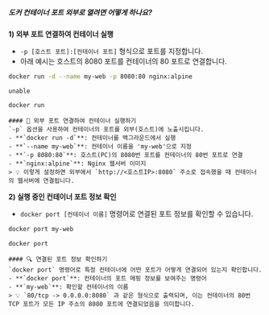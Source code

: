 ##### 도커 컨테이너 포트 외부로 열려면 어떻게 하나요? #####

**1) 외부 포트 연결하여 컨테이너 실행**

* `-p [호스트 포트]:[컨테이너 포트]` 형식으로 포트를 지정합니다.
* 아래 예시는 호스트의 8080 포트를 컨테이너의 80 포트로 연결합니다.

```bash
docker run -d --name my-web -p 8080:80 nginx:alpine
```
```no-err-check
unable
```

```tech
docker run
```
```desc
#### 🔌 외부 포트 연결하여 컨테이너 실행하기
`-p` 옵션을 사용하여 컨테이너의 포트를 외부(호스트)에 노출시킵니다.
- **`docker run -d`**: 컨테이너를 백그라운드에서 실행
- **`--name my-web`**: 컨테이너 이름을 'my-web'으로 지정
- **`-p 8080:80`**: 호스트(PC)의 8080번 포트를 컨테이너의 80번 포트로 연결
- **`nginx:alpine`**: Nginx 웹서버 이미지
> 💡 이렇게 설정하면 외부에서 `http://<호스트IP>:8080` 주소로 접속했을 때 컨테이너의 웹서버에 연결됩니다.
```

**2) 실행 중인 컨테이너 포트 정보 확인**

* `docker port [컨테이너 이름]` 명령어로 연결된 포트 정보를 확인할 수 있습니다.

```bash
docker port my-web
```

```tech
docker port
```
```desc
#### 🔍 연결된 포트 정보 확인하기
`docker port` 명령어로 특정 컨테이너에 어떤 포트가 어떻게 연결되어 있는지 확인합니다.
- **`docker port`**: 컨테이너의 포트 매핑 정보를 보여주는 명령어
- **`my-web`**: 확인할 컨테이너의 이름
> 💡 `80/tcp -> 0.0.0.0:8080` 과 같은 형식으로 출력되며, 이는 컨테이너의 80번 TCP 포트가 모든 IP 주소의 8080 포트에 연결되었음을 의미합니다.
```
